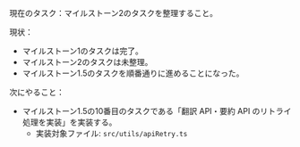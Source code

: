 現在のタスク：マイルストーン2のタスクを整理すること。

現状：
*   マイルストーン1のタスクは完了。
*   マイルストーン2のタスクは未整理。
*   マイルストーン1.5のタスクを順番通りに進めることになった。

次にやること：
*   マイルストーン1.5の10番目のタスクである「翻訳 API・要約 API のリトライ処理を実装」を実装する。
    *   実装対象ファイル: `src/utils/apiRetry.ts`
